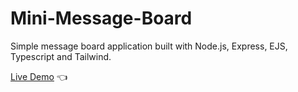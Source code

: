 # Mini-Message-Board

Simple message board application built with Node.js, Express, EJS, Typescript and Tailwind.

[Live Demo](https://mini-message-board-production-cd11.up.railway.app/) :point_left: <br><br>
